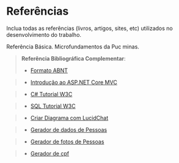 # Referências

Inclua todas as referências (livros, artigos, sites, etc) utilizados no desenvolvimento do trabalho.

Referência Básica.
Microfundamentos da Puc minas.


> **Referência Bibliográfica Complementar**:
> - [Formato ABNT](https://www.normastecnicas.com/abnt/trabalhos-academicos/referencias/)

> - [Introdução ao ASP.NET Core MVC](https://learn.microsoft.com/pt-br/aspnet/core/tutorials/first-mvc-app/start-mvc?view=aspnetcore-8.0&tabs=visual-studio)

> - [C# Tutorial W3C](https://www.w3schools.com/cs/index.php)

> - [SQL Tutorial W3C](
https://www.w3schools.com/sql/default.asp)

> - [Criar Diagrama com LucidChat](https://lucid.app/)

> - [Gerador de dados de Pessoas](https://www.4devs.com.br/gerador_de_pessoas)

> - [Gerador de fotos de Pessoas](https://thispersondoesnotexist.com/)

> - [Gerador de cpf](https://www.4devs.com.br/gerador_de_cpf)

